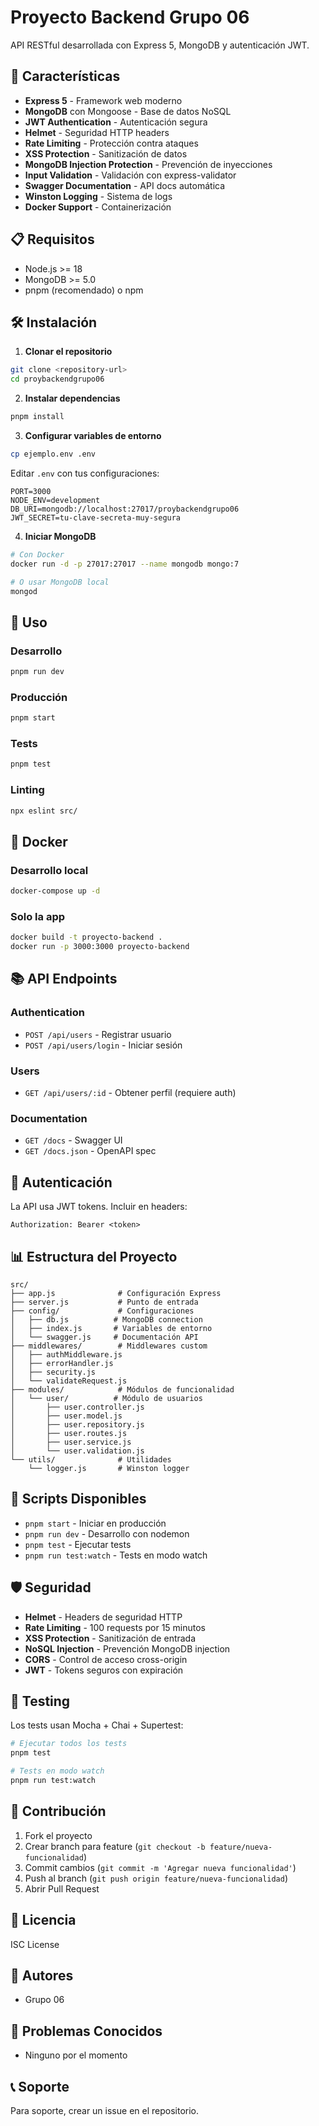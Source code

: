 # Proyecto Backend Grupo 06

API RESTful desarrollada con Express 5, MongoDB y autenticación JWT.

## 🚀 Características

- **Express 5** - Framework web moderno
- **MongoDB** con Mongoose - Base de datos NoSQL
- **JWT Authentication** - Autenticación segura
- **Helmet** - Seguridad HTTP headers
- **Rate Limiting** - Protección contra ataques
- **XSS Protection** - Sanitización de datos
- **MongoDB Injection Protection** - Prevención de inyecciones
- **Input Validation** - Validación con express-validator
- **Swagger Documentation** - API docs automática
- **Winston Logging** - Sistema de logs
- **Docker Support** - Containerización

## 📋 Requisitos

- Node.js >= 18
- MongoDB >= 5.0
- pnpm (recomendado) o npm

## 🛠️ Instalación

1. **Clonar el repositorio**
```bash
git clone <repository-url>
cd proybackendgrupo06
```

2. **Instalar dependencias**
```bash
pnpm install
```

3. **Configurar variables de entorno**
```bash
cp ejemplo.env .env
```

Editar `.env` con tus configuraciones:
```env
PORT=3000
NODE_ENV=development
DB_URI=mongodb://localhost:27017/proybackendgrupo06
JWT_SECRET=tu-clave-secreta-muy-segura
```

4. **Iniciar MongoDB**
```bash
# Con Docker
docker run -d -p 27017:27017 --name mongodb mongo:7

# O usar MongoDB local
mongod
```

## 🚦 Uso

### Desarrollo
```bash
pnpm run dev
```

### Producción
```bash
pnpm start
```

### Tests
```bash
pnpm test
```

### Linting
```bash
npx eslint src/
```

## 🐋 Docker

### Desarrollo local
```bash
docker-compose up -d
```

### Solo la app
```bash
docker build -t proyecto-backend .
docker run -p 3000:3000 proyecto-backend
```

## 📚 API Endpoints

### Authentication
- `POST /api/users` - Registrar usuario
- `POST /api/users/login` - Iniciar sesión

### Users
- `GET /api/users/:id` - Obtener perfil (requiere auth)

### Documentation
- `GET /docs` - Swagger UI
- `GET /docs.json` - OpenAPI spec

## 🔐 Autenticación

La API usa JWT tokens. Incluir en headers:
```
Authorization: Bearer <token>
```

## 📊 Estructura del Proyecto

```
src/
├── app.js              # Configuración Express
├── server.js           # Punto de entrada
├── config/             # Configuraciones
│   ├── db.js          # MongoDB connection
│   ├── index.js       # Variables de entorno
│   └── swagger.js     # Documentación API
├── middlewares/        # Middlewares custom
│   ├── authMiddleware.js
│   ├── errorHandler.js
│   ├── security.js
│   └── validateRequest.js
├── modules/            # Módulos de funcionalidad
│   └── user/          # Módulo de usuarios
│       ├── user.controller.js
│       ├── user.model.js
│       ├── user.repository.js
│       ├── user.routes.js
│       ├── user.service.js
│       └── user.validation.js
└── utils/              # Utilidades
    └── logger.js       # Winston logger
```

## 🔧 Scripts Disponibles

- `pnpm start` - Iniciar en producción
- `pnpm run dev` - Desarrollo con nodemon
- `pnpm test` - Ejecutar tests
- `pnpm run test:watch` - Tests en modo watch

## 🛡️ Seguridad

- **Helmet** - Headers de seguridad HTTP
- **Rate Limiting** - 100 requests por 15 minutos
- **XSS Protection** - Sanitización de entrada
- **NoSQL Injection** - Prevención MongoDB injection
- **CORS** - Control de acceso cross-origin
- **JWT** - Tokens seguros con expiración

## 🧪 Testing

Los tests usan Mocha + Chai + Supertest:

```bash
# Ejecutar todos los tests
pnpm test

# Tests en modo watch
pnpm run test:watch
```

## 📝 Contribución

1. Fork el proyecto
2. Crear branch para feature (`git checkout -b feature/nueva-funcionalidad`)
3. Commit cambios (`git commit -m 'Agregar nueva funcionalidad'`)
4. Push al branch (`git push origin feature/nueva-funcionalidad`)
5. Abrir Pull Request

## 📄 Licencia

ISC License

## 👥 Autores

- Grupo 06

## 🐛 Problemas Conocidos

- Ninguno por el momento

## 📞 Soporte

Para soporte, crear un issue en el repositorio.